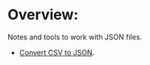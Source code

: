 # Overview:

Notes and tools to work with JSON files.

- [Convert CSV to JSON](./convert-csv-to-json.md).
